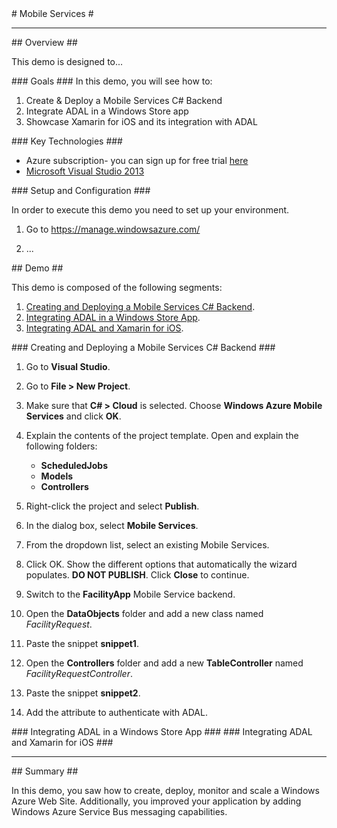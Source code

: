 ﻿<a name="title" />
# Mobile Services #

---

<a name="Overview" />
## Overview ##

This demo is designed to...

<a id="goals" />
### Goals ###
In this demo, you will see how to:

1. Create & Deploy a Mobile Services C# Backend
1. Integrate ADAL in a Windows Store app
1. Showcase Xamarin for iOS and its integration with ADAL

<a name="technologies" />
### Key Technologies ###

- Azure subscription- you can sign up for free trial [here][1]
- [Microsoft Visual Studio 2013][2]

[1]: http://bit.ly/WindowsAzureFreeTrial
[2]: http://www.microsoft.com/visualstudio/


<a name="setup" />
### Setup and Configuration ###

In order to execute this demo you need to set up your environment.

1. Go to <https://manage.windowsazure.com/>

1. ...

<a name="Demo" />
## Demo ##

This demo is composed of the following segments:

1. [Creating and Deploying a Mobile Services C# Backend](#segment1).
1. [Integrating ADAL in a Windows Store App](#segment2).
1. [Integrating ADAL and Xamarin for iOS](#segment3).

<a name="segment1" />
### Creating and Deploying a Mobile Services C# Backend ###

1. Go to **Visual Studio**.

1. Go to **File > New Project**.

1. Make sure that **C# > Cloud** is selected. Choose **Windows Azure Mobile Services** and click **OK**.

1. Explain the contents of the project template. Open and explain the following folders: 

	- **ScheduledJobs**
	- **Models**
	- **Controllers**

1. Right-click the project and select **Publish**.

1. In the dialog box, select **Mobile Services**.

1. From the dropdown list, select an existing Mobile Services.

1. Click OK. Show the different options that automatically the wizard populates. **DO NOT PUBLISH**. Click **Close** to continue.

1. Switch to the **FacilityApp** Mobile Service backend.

1. Open the **DataObjects** folder and add a new class named _FacilityRequest_.

1. Paste the snippet **snippet1**.

1. Open the **Controllers** folder and add a new **TableController** named _FacilityRequestController_.

1. Paste the snippet **snippet2**.

1. Add the attribute to authenticate with ADAL.

<a name="segment2" />
### Integrating ADAL in a Windows Store App ###


<a name="segment3" />
### Integrating ADAL and Xamarin for iOS ###

---

<a name="summary" />
## Summary ##

In this demo, you saw how to create, deploy, monitor and scale a Windows Azure Web Site. Additionally, you improved your application by adding Windows Azure Service Bus messaging capabilities.
